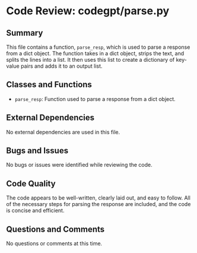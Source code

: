 # Code Review: codegpt/parse.py

## Summary

This file contains a function, `parse_resp`, which is used to parse a response from a dict object. The function takes in a dict object, strips the text, and splits the lines into a list. It then uses this list to create a dictionary of key-value pairs and adds it to an output list.

## Classes and Functions

- `parse_resp`: Function used to parse a response from a dict object.

## External Dependencies

No external dependencies are used in this file.

## Bugs and Issues

No bugs or issues were identified while reviewing the code.

## Code Quality

The code appears to be well-written, clearly laid out, and easy to follow. All of the necessary steps for parsing the response are included, and the code is concise and efficient.

## Questions and Comments

No questions or comments at this time.